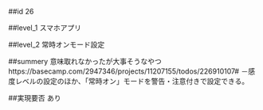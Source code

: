 ##id
26

##level_1
スマホアプリ

##level_2
常時オンモード設定

##summery
意味取れなかったが大事そうなやつhttps://basecamp.com/2947346/projects/11207155/todos/226910107#
－感度レベルの設定のほか、「常時オン」モードを警告・注意付きで設定できる。

##実現要否
あり

